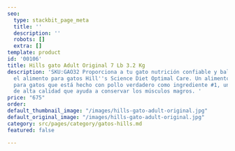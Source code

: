 ```yaml
---
seo:
  type: stackbit_page_meta
  title: ''
  description: ''
  robots: []
  extra: []
template: product
id: '00106'
title: Hills gato Adult Original 7 Lb 3.2 Kg
description: 'SKU:GAO32 Proporciona a tu gato nutrición confiable y balanceada con
  el alimento para gatos Hill''s Science Diet Optimal Care. Un alimento premium seco
  para gatos que está hecho con pollo verdadero como ingrediente #1, una proteína
  de alta calidad que ayuda a conservar los músculos magros. '
price: "675"
order: 
default_thumbnail_image: "/images/hills-gato-adult-original.jpg"
default_original_image: "/images/hills-gato-adult-original.jpg"
category: src/pages/category/gatos-hills.md
featured: false

---
```

